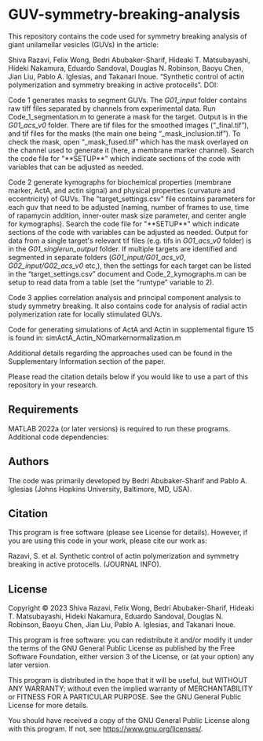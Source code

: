 # GUV-symmetry-breaking-analysis
This repository contains the code used for symmetry breaking analysis of giant unilamellar vesicles (GUVs) in the article: 

Shiva Razavi, Felix Wong, Bedri Abubaker-Sharif, Hideaki T. Matsubayashi, Hideki Nakamura, Eduardo Sandoval, Douglas N. Robinson, Baoyu Chen, Jian Liu, Pablo A. Iglesias, and Takanari Inoue. “Synthetic control of actin polymerization and symmetry breaking in active protocells”. 
DOI:   

Code 1 generates masks to segment GUVs. 
The _G01_input_ folder contains raw tiff files separated by channels from experimental data. Run Code_1_segmentation.m to generate a mask for the target. Output is in the _G01_acs_v0_ folder. There are tif files for the smoothed images (“_final.tif”), and tif files for the masks (the main one being “_mask_inclusion.tif”). To check the mask, open “_mask_fused.tif” which has the mask overlayed on the channel used to generate it (here, a membrane marker channel). Search the code file for "\*\*SETUP\*\*" which indicate sections of the code with variables that can be adjusted as needed. 

Code 2 generate kymographs for biochemical properties (membrane  marker, ActA, and actin signal) and physical properties (curvature and eccentricity) of GUVs. The "target_settings.csv" file contains parameters for each guv that need to be adjusted (naming, number of frames to use, time of rapamycin addition, inner-outer mask size parameter, and center angle for kymographs). Search the code file for "\*\*SETUP\*\*" which indicate sections of the code with variables can be adjusted as needed. Output for data from a single target's relevant tif files (e.g. tifs in _G01_acs_v0_ folder) is in the _G01_singlerun_output_ folder. If multiple targets are identified and segmented in separate folders (_G01_input/G01_acs_v0_, _G02_input/G02_acs_v0_ etc,), then the settings for each target can be listed in the “target_settings.csv” document and Code_2_kymographs.m can be setup to read data from a table (set the “runtype” variable to 2).  

Code 3 applies correlation analysis and principal component analysis to study symmetry breaking. It also contains code for analysis of radial actin polymerization rate for locally stimulated GUVs. 

Code for generating simulations of ActA and Actin in supplemental figure 15 is found in: simActA_Actin_NOmarkernormalization.m

Additional details regarding the approaches used can be found in the Supplementary Information section of the paper. 

Please read the citation details below if you would like to use a part of this repository in your research.

## Requirements
MATLAB 2022a (or later versions) is required to run these programs. Additional code dependencies:

## Authors
The code was primarily developed by Bedri Abubaker-Sharif and Pablo A. Iglesias (Johns Hopkins University, Baltimore, MD, USA).

## Citation
This program is free software (please see License for details). However, if you are using this code in your work, please cite our work as:

Razavi, S. et al. Synthetic control of actin polymerization and symmetry breaking in active protocells. (JOURNAL INFO).

## License
Copyright © 2023 Shiva Razavi, Felix Wong, Bedri Abubaker-Sharif, Hideaki T. Matsubayashi, Hideki Nakamura, Eduardo Sandoval, Douglas N. Robinson, Baoyu Chen, Jian Liu, Pablo A. Iglesias, and Takanari Inoue.

This program is free software: you can redistribute it and/or modify it under the terms of the GNU General Public License as published by the Free Software Foundation, either version 3 of the License, or (at your option) any later version.

This program is distributed in the hope that it will be useful, but WITHOUT ANY WARRANTY; without even the implied warranty of MERCHANTABILITY or FITNESS FOR A PARTICULAR PURPOSE. See the GNU General Public License for more details.

You should have received a copy of the GNU General Public License along with this program. If not, see https://www.gnu.org/licenses/.
